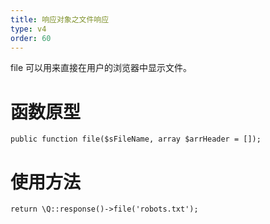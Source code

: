```yaml
---
title: 响应对象之文件响应
type: v4
order: 60
---
```


file 可以用来直接在用户的浏览器中显示文件。

# 函数原型
~~~
public function file($sFileName, array $arrHeader = []);
~~~

# 使用方法
~~~
return \Q::response()->file('robots.txt');
~~~
